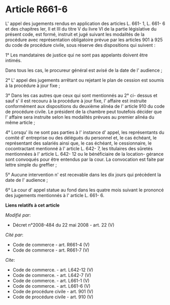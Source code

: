 # Article R661-6

L' appel des jugements rendus en application des articles L. 661- 1, L. 661- 6 et des chapitres Ier, II et III du titre V du
livre VI de la partie législative du présent code, est formé, instruit et jugé suivant les modalités de la procédure avec
représentation obligatoire prévue par les articles 901 à 925 du code de procédure civile, sous réserve des dispositions qui
suivent : 

1° Les mandataires de justice qui ne sont pas appelants doivent être intimés. 

Dans tous les cas, le procureur général est avisé de la date de l' audience ; 

2° L' appel des jugements arrêtant ou rejetant le plan de cession est soumis à la procédure à jour fixe ; 

3° Dans les cas autres que ceux qui sont mentionnés au 2° ci- dessus et sauf s' il est recouru à la procédure à jour fixe, l'
affaire est instruite conformément aux dispositions du deuxième alinéa de l' article 910 du code de procédure civile. Le
président de la chambre peut toutefois décider que l' affaire sera instruite selon les modalités prévues au premier alinéa du
même article ; 

4° Lorsqu' ils ne sont pas parties à l' instance d' appel, les représentants du comité d' entreprise ou des délégués du
personnel et, le cas échéant, le représentant des salariés ainsi que, le cas échéant, le cessionnaire, le cocontractant
mentionné à l' article L. 642- 7, les titulaires des sûretés mentionnées à l' article L. 642- 12 ou le bénéficiaire de la
location- gérance sont convoqués pour être entendus par la cour. La convocation est faite par lettre simple du greffier ; 

5° Aucune intervention n' est recevable dans les dix jours qui précèdent la date de l' audience ; 

6° La cour d' appel statue au fond dans les quatre mois suivant le prononcé des jugements mentionnés à l' article L. 661- 6.

**Liens relatifs à cet article**

_Modifié par_:

  - Décret n°2008-484 du 22 mai 2008 - art. 22 (V)

_Cité par_:

  - Code de commerce - art. R661-4 (V)
  - Code de commerce - art. R661-7 (V)

_Cite_:

  - Code de commerce. - art. L642-12 (V)
  - Code de commerce. - art. L642-7 (V)
  - Code de commerce. - art. L661-1 (V)
  - Code de commerce. - art. L661-6 (V)
  - Code de procédure civile - art. 901 (V)
  - Code de procédure civile - art. 910 (V)
